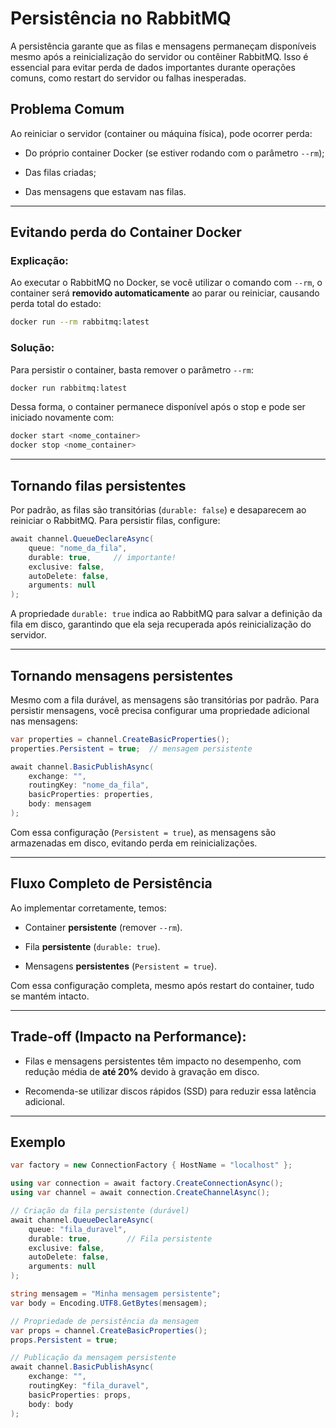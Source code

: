 # Persistência no RabbitMQ

A persistência garante que as filas e mensagens permaneçam disponíveis mesmo após a reinicialização do servidor ou contêiner RabbitMQ. Isso é essencial para evitar perda de dados importantes durante operações comuns, como restart do servidor ou falhas inesperadas.

## Problema Comum

Ao reiniciar o servidor (container ou máquina física), pode ocorrer perda:

- Do próprio container Docker (se estiver rodando com o parâmetro `--rm`);
    
- Das filas criadas;
    
- Das mensagens que estavam nas filas.

---

## Evitando perda do Container Docker

### Explicação:

Ao executar o RabbitMQ no Docker, se você utilizar o comando com `--rm`, o container será **removido automaticamente** ao parar ou reiniciar, causando perda total do estado:

```bash
docker run --rm rabbitmq:latest
```

### Solução:

Para persistir o container, basta remover o parâmetro `--rm`:

```bash
docker run rabbitmq:latest
```

Dessa forma, o container permanece disponível após o stop e pode ser iniciado novamente com:

```bash
docker start <nome_container>
docker stop <nome_container>
```

---

## Tornando filas persistentes

Por padrão, as filas são transitórias (`durable: false`) e desaparecem ao reiniciar o RabbitMQ. Para persistir filas, configure:

```csharp
await channel.QueueDeclareAsync(
    queue: "nome_da_fila",
    durable: true,     // importante!
    exclusive: false,
    autoDelete: false,
    arguments: null
);
```

A propriedade `durable: true` indica ao RabbitMQ para salvar a definição da fila em disco, garantindo que ela seja recuperada após reinicialização do servidor.

---

## Tornando mensagens persistentes

Mesmo com a fila durável, as mensagens são transitórias por padrão. Para persistir mensagens, você precisa configurar uma propriedade adicional nas mensagens:

```csharp
var properties = channel.CreateBasicProperties();
properties.Persistent = true;  // mensagem persistente

await channel.BasicPublishAsync(
    exchange: "",
    routingKey: "nome_da_fila",
    basicProperties: properties,
    body: mensagem
);
```

Com essa configuração (`Persistent = true`), as mensagens são armazenadas em disco, evitando perda em reinicializações.

---

## Fluxo Completo de Persistência

Ao implementar corretamente, temos:

- Container **persistente** (remover `--rm`).
    
- Fila **persistente** (`durable: true`).
    
- Mensagens **persistentes** (`Persistent = true`).

Com essa configuração completa, mesmo após restart do container, tudo se mantém intacto.

---

## Trade-off (Impacto na Performance):

- Filas e mensagens persistentes têm impacto no desempenho, com redução média de **até 20%** devido à gravação em disco.
    
- Recomenda-se utilizar discos rápidos (SSD) para reduzir essa latência adicional.

---
## Exemplo 

```csharp
var factory = new ConnectionFactory { HostName = "localhost" };

using var connection = await factory.CreateConnectionAsync();
using var channel = await connection.CreateChannelAsync();

// Criação da fila persistente (durável)
await channel.QueueDeclareAsync(
    queue: "fila_duravel",
    durable: true,        // Fila persistente
    exclusive: false,
    autoDelete: false,
    arguments: null
);

string mensagem = "Minha mensagem persistente";
var body = Encoding.UTF8.GetBytes(mensagem);

// Propriedade de persistência da mensagem
var props = channel.CreateBasicProperties();
props.Persistent = true;

// Publicação da mensagem persistente
await channel.BasicPublishAsync(
    exchange: "",
    routingKey: "fila_duravel",
    basicProperties: props,
    body: body
);
```
